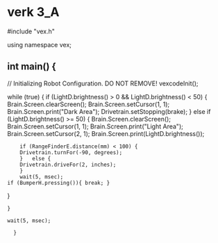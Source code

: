 # verk 3_A
#include "vex.h"



using namespace vex;

## int main() {
  // Initializing Robot Configuration. DO NOT REMOVE!
  vexcodeInit();

  while (true) {
    if (LightD.brightness() > 0 && LightD.brightness() < 50) {
      Brain.Screen.clearScreen();
      Brain.Screen.setCursor(1, 1);
      Brain.Screen.print("Dark Area");
      Drivetrain.setStopping(brake);
    } 
    else if (LightD.brightness() >= 50) {
      Brain.Screen.clearScreen();
      Brain.Screen.setCursor(1, 1);
      Brain.Screen.print("Light Area");
      Brain.Screen.setCursor(2, 1);
      Brain.Screen.print(LightD.brightness());

        if (RangeFinderE.distance(mm) < 100) {
        Drivetrain.turnFor(-90, degrees);
        }   else {
        Drivetrain.driveFor(2, inches);
        }
        wait(5, msec);
    if (BumperH.pressing()){ break; }
  }

    }

    wait(5, msec);

      }
